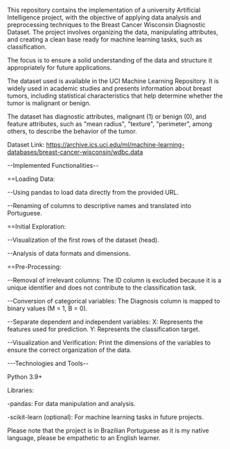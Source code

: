 This repository contains the implementation of a university Artificial Intelligence project, with the objective of applying data analysis and preprocessing techniques to the Breast Cancer Wisconsin Diagnostic Dataset. The project involves organizing the data, manipulating attributes, and creating a clean base ready for machine learning tasks, such as classification.

The focus is to ensure a solid understanding of the data and structure it appropriately for future applications.

The dataset used is available in the UCI Machine Learning Repository. It is widely used in academic studies and presents information about breast tumors, including statistical characteristics that help determine whether the tumor is malignant or benign.

The dataset has diagnostic attributes, malignant (1) or benign (0), and feature attributes, such as "mean radius", "texture", "perimeter", among others, to describe the behavior of the tumor.

Dataset Link: https://archive.ics.uci.edu/ml/machine-learning-databases/breast-cancer-wisconsin/wdbc.data

--Implemented Functionalities--

==Loading Data:

--Using pandas to load data directly from the provided URL.

--Renaming of columns to descriptive names and translated into Portuguese.

==Initial Exploration:

--Visualization of the first rows of the dataset (head).

--Analysis of data formats and dimensions.

==Pre-Processing:

--Removal of irrelevant columns: The ID column is excluded because it is a unique identifier and does not contribute to the classification task.

--Conversion of categorical variables: The Diagnosis column is mapped to binary values ​​(M = 1, B = 0).

--Separate dependent and independent variables: X: Represents the features used for prediction. Y: Represents the classification target.

--Visualization and Verification: Print the dimensions of the variables to ensure the correct organization of the data.

---Technologies and Tools--

Python 3.9+

Libraries:

-pandas: For data manipulation and analysis.

-scikit-learn (optional): For machine learning tasks in future projects.

Please note that the project is in Brazilian Portuguese as it is my native language, please be empathetic to an English learner.
